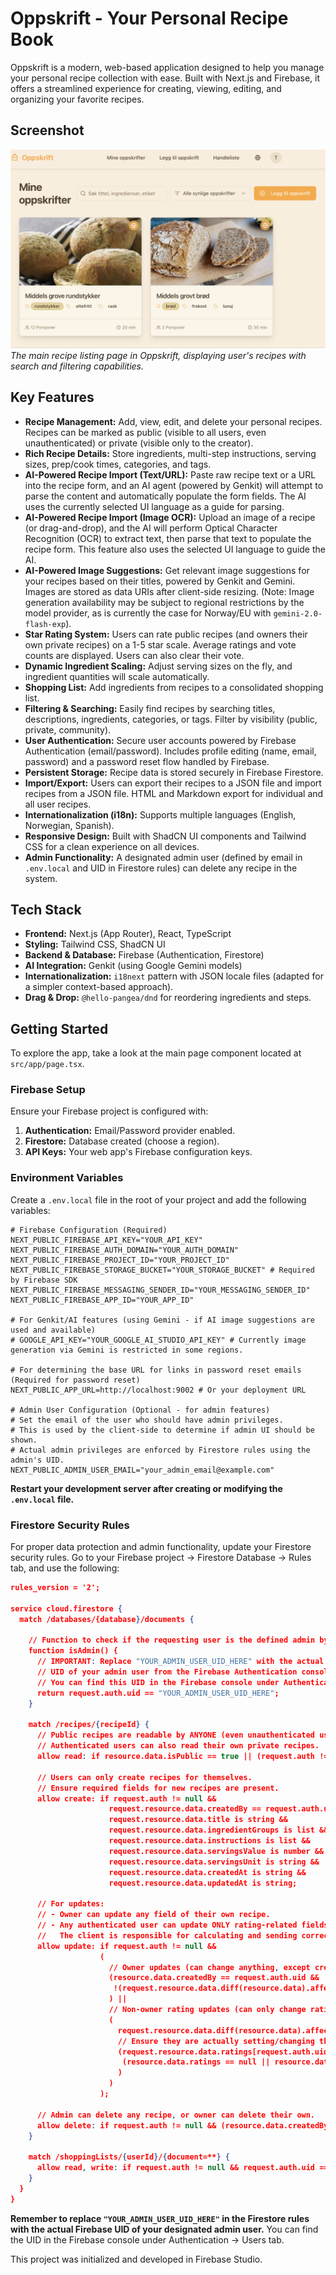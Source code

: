 
# Oppskrift - Your Personal Recipe Book

Oppskrift is a modern, web-based application designed to help you manage your personal recipe collection with ease. Built with Next.js and Firebase, it offers a streamlined experience for creating, viewing, editing, and organizing your favorite recipes.

## Screenshot

![Oppskrift application showing a list of recipes including "Middels grove rundstykker" and "Middels grovt brød", with search and filter options visible.](./docs/screenshot.png)
*The main recipe listing page in Oppskrift, displaying user's recipes with search and filtering capabilities.*

## Key Features

*   **Recipe Management:** Add, view, edit, and delete your personal recipes. Recipes can be marked as public (visible to all users, even unauthenticated) or private (visible only to the creator).
*   **Rich Recipe Details:** Store ingredients, multi-step instructions, serving sizes, prep/cook times, categories, and tags.
*   **AI-Powered Recipe Import (Text/URL):** Paste raw recipe text or a URL into the recipe form, and an AI agent (powered by Genkit) will attempt to parse the content and automatically populate the form fields. The AI uses the currently selected UI language as a guide for parsing.
*   **AI-Powered Recipe Import (Image OCR):** Upload an image of a recipe (or drag-and-drop), and the AI will perform Optical Character Recognition (OCR) to extract text, then parse that text to populate the recipe form. This feature also uses the selected UI language to guide the AI.
*   **AI-Powered Image Suggestions:** Get relevant image suggestions for your recipes based on their titles, powered by Genkit and Gemini. Images are stored as data URIs after client-side resizing. (Note: Image generation availability may be subject to regional restrictions by the model provider, as is currently the case for Norway/EU with `gemini-2.0-flash-exp`).
*   **Star Rating System:** Users can rate public recipes (and owners their own private recipes) on a 1-5 star scale. Average ratings and vote counts are displayed. Users can also clear their vote.
*   **Dynamic Ingredient Scaling:** Adjust serving sizes on the fly, and ingredient quantities will scale automatically.
*   **Shopping List:** Add ingredients from recipes to a consolidated shopping list.
*   **Filtering & Searching:** Easily find recipes by searching titles, descriptions, ingredients, categories, or tags. Filter by visibility (public, private, community).
*   **User Authentication:** Secure user accounts powered by Firebase Authentication (email/password). Includes profile editing (name, email, password) and a password reset flow handled by Firebase.
*   **Persistent Storage:** Recipe data is stored securely in Firebase Firestore.
*   **Import/Export:** Users can export their recipes to a JSON file and import recipes from a JSON file. HTML and Markdown export for individual and all user recipes.
*   **Internationalization (i18n):** Supports multiple languages (English, Norwegian, Spanish).
*   **Responsive Design:** Built with ShadCN UI components and Tailwind CSS for a clean experience on all devices.
*   **Admin Functionality:** A designated admin user (defined by email in `.env.local` and UID in Firestore rules) can delete any recipe in the system.

## Tech Stack

*   **Frontend:** Next.js (App Router), React, TypeScript
*   **Styling:** Tailwind CSS, ShadCN UI
*   **Backend & Database:** Firebase (Authentication, Firestore)
*   **AI Integration:** Genkit (using Google Gemini models)
*   **Internationalization:** `i18next` pattern with JSON locale files (adapted for a simpler context-based approach).
*   **Drag & Drop:** `@hello-pangea/dnd` for reordering ingredients and steps.

## Getting Started

To explore the app, take a look at the main page component located at `src/app/page.tsx`.

### Firebase Setup

Ensure your Firebase project is configured with:
1.  **Authentication:** Email/Password provider enabled.
2.  **Firestore:** Database created (choose a region).
3.  **API Keys:** Your web app's Firebase configuration keys.

### Environment Variables

Create a `.env.local` file in the root of your project and add the following variables:

```env
# Firebase Configuration (Required)
NEXT_PUBLIC_FIREBASE_API_KEY="YOUR_API_KEY"
NEXT_PUBLIC_FIREBASE_AUTH_DOMAIN="YOUR_AUTH_DOMAIN"
NEXT_PUBLIC_FIREBASE_PROJECT_ID="YOUR_PROJECT_ID"
NEXT_PUBLIC_FIREBASE_STORAGE_BUCKET="YOUR_STORAGE_BUCKET" # Required by Firebase SDK
NEXT_PUBLIC_FIREBASE_MESSAGING_SENDER_ID="YOUR_MESSAGING_SENDER_ID"
NEXT_PUBLIC_FIREBASE_APP_ID="YOUR_APP_ID"

# For Genkit/AI features (using Gemini - if AI image suggestions are used and available)
# GOOGLE_API_KEY="YOUR_GOOGLE_AI_STUDIO_API_KEY" # Currently image generation via Gemini is restricted in some regions.

# For determining the base URL for links in password reset emails (Required for password reset)
NEXT_PUBLIC_APP_URL=http://localhost:9002 # Or your deployment URL

# Admin User Configuration (Optional - for admin features)
# Set the email of the user who should have admin privileges.
# This is used by the client-side to determine if admin UI should be shown.
# Actual admin privileges are enforced by Firestore rules using the admin's UID.
NEXT_PUBLIC_ADMIN_USER_EMAIL="your_admin_email@example.com"
```
**Restart your development server after creating or modifying the `.env.local` file.**

### Firestore Security Rules

For proper data protection and admin functionality, update your Firestore security rules. Go to your Firebase project -> Firestore Database -> Rules tab, and use the following:

```json
rules_version = '2';

service cloud.firestore {
  match /databases/{database}/documents {

    // Function to check if the requesting user is the defined admin by UID
    function isAdmin() {
      // IMPORTANT: Replace "YOUR_ADMIN_USER_UID_HERE" with the actual
      // UID of your admin user from the Firebase Authentication console.
      // You can find this UID in the Firebase console under Authentication -> Users.
      return request.auth.uid == "YOUR_ADMIN_USER_UID_HERE";
    }

    match /recipes/{recipeId} {
      // Public recipes are readable by ANYONE (even unauthenticated users).
      // Authenticated users can also read their own private recipes.
      allow read: if resource.data.isPublic == true || (request.auth != null && resource.data.createdBy == request.auth.uid);
      
      // Users can only create recipes for themselves.
      // Ensure required fields for new recipes are present.
      allow create: if request.auth != null && 
                      request.resource.data.createdBy == request.auth.uid &&
                      request.resource.data.title is string &&
                      request.resource.data.ingredientGroups is list &&
                      request.resource.data.instructions is list &&
                      request.resource.data.servingsValue is number &&
                      request.resource.data.servingsUnit is string &&
                      request.resource.data.createdAt is string &&
                      request.resource.data.updatedAt is string;
      
      // For updates:
      // - Owner can update any field of their own recipe.
      // - Any authenticated user can update ONLY rating-related fields.
      //   The client is responsible for calculating and sending correct aggregate rating values.
      allow update: if request.auth != null &&
                    (
                      // Owner updates (can change anything, except createdBy and createdAt)
                      (resource.data.createdBy == request.auth.uid &&
                       !(request.resource.data.diff(resource.data).affectedKeys().hasAny(['createdBy', 'createdAt']))
                      ) ||
                      // Non-owner rating updates (can only change rating fields)
                      (
                        request.resource.data.diff(resource.data).affectedKeys().hasOnly(['ratings', 'averageRating', 'numRatings', 'updatedAt']) &&
                        // Ensure they are actually setting/changing their own vote in the ratings map
                        (request.resource.data.ratings[request.auth.uid] != null &&
                         (resource.data.ratings == null || resource.data.ratings[request.auth.uid] != request.resource.data.ratings[request.auth.uid])
                        )
                      )
                    );
      
      // Admin can delete any recipe, or owner can delete their own.
      allow delete: if request.auth != null && (resource.data.createdBy == request.auth.uid || isAdmin());
    }

    match /shoppingLists/{userId}/{document=**} {
      allow read, write: if request.auth != null && request.auth.uid == userId;
    }
  }
}
```
**Remember to replace `"YOUR_ADMIN_USER_UID_HERE"` in the Firestore rules with the actual Firebase UID of your designated admin user.** You can find the UID in the Firebase console under Authentication -> Users tab.

This project was initialized and developed in Firebase Studio.
